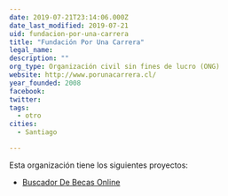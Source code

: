 ```yaml
---
date: 2019-07-21T23:14:06.000Z
date_last_modified: 2019-07-21
uid: fundacion-por-una-carrera
title: "Fundación Por Una Carrera"
legal_name: 
description: ""
org_type: Organización civil sin fines de lucro (ONG)
website: http://www.porunacarrera.cl/
year_founded: 2008
facebook: 
twitter: 
tags:
  - otro
cities: 
  - Santiago

---
```


Esta organización tiene los siguientes proyectos:

- [Buscador De Becas Online](/i/buscador-de-becas-online.html)
